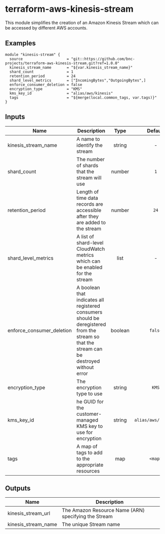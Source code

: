 # terraform-aws-kinesis-stream

This module simplifies the creation of an Amazon Kinesis Stream which can be accessed by different AWS accounts.

## Examples

```
module "kinesis-stream" {
  source                    = "git::https://github.com/bnc-projects/terraform-aws-kinesis-stream.git?ref=1.0.0"
  kinesis_stream_name       = "${var.kinesis_stream_name}"
  shard_count               = 1
  retention_period          = 24
  shard_level_metrics       = ["IncomingBytes","OutgoingBytes",]
  enforce_consumer_deletion = false
  encryption_type           = "KMS"
  kms_key_id                = "alias/aws/kinesis"
  tags                      = "${merge(local.common_tags, var.tags)}"
}
```

## Inputs

| Name | Description | Type | Default | Required |
|------|-------------|:----:|:-----:|:-----:|
| kinesis_stream_name | A name to identify the stream | string | - | yes |
| shard_count | The number of shards that the stream will use | number | `1` | no |
| retention_period | Length of time data records are accessible after they are added to the stream | number | `24` | no |
| shard_level_metrics | A list of shard-level CloudWatch metrics which can be enabled for the stream | list | - | no |
| enforce_consumer_deletion | A boolean that indicates all registered consumers should be deregistered from the stream so that the stream can be destroyed without error | boolean | `false` | no |
| encryption_type | The encryption type to use | string | `KMS` | no |
| kms_key_id | he GUID for the customer-managed KMS key to use for encryption| string | `alias/aws/kinesis` | no |
| tags | A map of tags to add to the appropriate resources | map | `<map>` | no |

## Outputs

| Name | Description |
|------|-------------|
| kinesis_stream_url  | The Amazon Resource Name (ARN) specifying the Stream |
| kinesis_stream_name | The unique Stream name |
